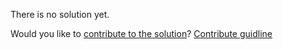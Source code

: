 
There is no solution yet.

Would you like to [contribute to the solution](https://github.com/BFEdev/BFE.dev-solutions/blob/main/question/base64_en.md)? [Contribute guidline](https://github.com/BFEdev/BFE.dev-solutions#how-to-contribute)
